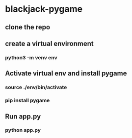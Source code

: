 # blackjack-pygame
## clone the repo
## create a virtual environment
### python3 -m venv env
## Activate virtual env and install pygame
### source ./env/bin/activate
### pip install pygame
## Run app.py
### python app.py
